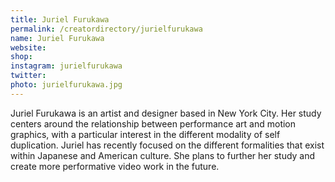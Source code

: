 ```yaml
---
title: Juriel Furukawa
permalink: /creatordirectory/jurielfurukawa
name: Juriel Furukawa
website: 
shop:
instagram: jurielfurukawa
twitter: 
photo: jurielfurukawa.jpg
---
```


Juriel Furukawa is an artist and designer based in New York City. Her study centers around the relationship between performance art and motion graphics, with a particular interest in the different modality of self duplication. Juriel has recently focused on the different formalities that exist within Japanese and American culture. She plans to further her study and create more performative video work in the future.